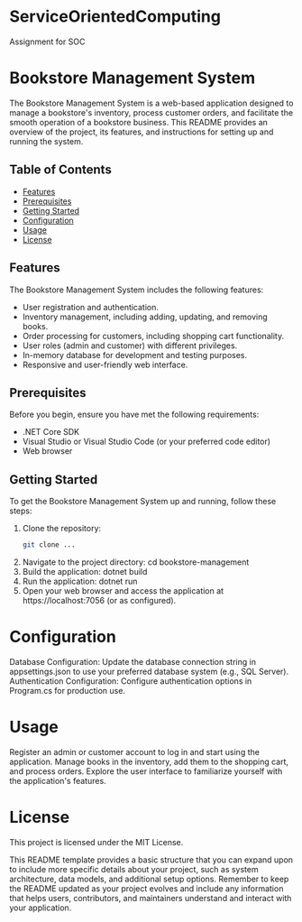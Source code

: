 # ServiceOrientedComputing
Assignment for SOC

# Bookstore Management System

The Bookstore Management System is a web-based application designed to manage a bookstore's inventory, process customer orders, and facilitate the smooth operation of a bookstore business. This README provides an overview of the project, its features, and instructions for setting up and running the system.

## Table of Contents
- [Features](#features)
- [Prerequisites](#prerequisites)
- [Getting Started](#getting-started)
- [Configuration](#configuration)
- [Usage](#usage)
- [License](#license)

## Features

The Bookstore Management System includes the following features:
- User registration and authentication.
- Inventory management, including adding, updating, and removing books.
- Order processing for customers, including shopping cart functionality.
- User roles (admin and customer) with different privileges.
- In-memory database for development and testing purposes.
- Responsive and user-friendly web interface.

## Prerequisites

Before you begin, ensure you have met the following requirements:
- .NET Core SDK
- Visual Studio or Visual Studio Code (or your preferred code editor)
- Web browser

## Getting Started

To get the Bookstore Management System up and running, follow these steps:

1. Clone the repository:
   ```bash
   git clone ...

1.  Navigate to the project directory:
   cd bookstore-management
2.  Build the application:
   dotnet build
3.  Run the application:
   dotnet run
4.  Open your web browser and access the application at https://localhost:7056 (or as configured).

# Configuration
Database Configuration: Update the database connection string in appsettings.json to use your preferred database system (e.g., SQL Server).
Authentication Configuration: Configure authentication options in Program.cs for production use.

# Usage
Register an admin or customer account to log in and start using the application.
Manage books in the inventory, add them to the shopping cart, and process orders.
Explore the user interface to familiarize yourself with the application's features.

# License
This project is licensed under the MIT License.

This README template provides a basic structure that you can expand upon to include more specific details about your project, such as system architecture, data models, and additional setup options. Remember to keep the README updated as your project evolves and include any information that helps users, contributors, and maintainers understand and interact with your application.



